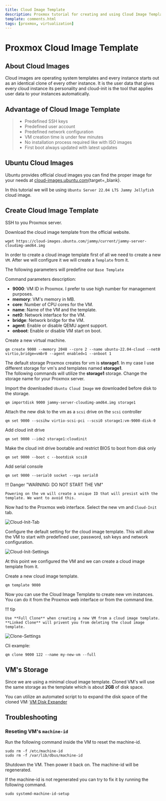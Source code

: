```yaml
---
title: Cloud Image Template
description: Proxmox tutorial for creating and using Cloud Image Template. This tutorial will walk you through creating a Cloud Image Template, and using it to create a new VM.
template: comments.html
tags: [proxmox, virtualization]
---
```


# Proxmox Cloud Image Template

## About Cloud Images

Cloud images are operating system templates and every instance starts out as an identical clone of every other instance. It is the user data that gives every cloud instance its personality and cloud-init is the tool that applies user data to your instances automatically.

## Advantage of Cloud Image Template

> - Predefined SSH keys
> - Predefined user account
> - Predefined network configuration
> - VM creation time is under few minutes
> - No installation process required like with ISO images
> - First boot always updated with latest updates

## Ubuntu Cloud Images

Ubuntu provides official cloud images you can find the proper image for your needs at [cloud-images.ubuntu.com][ubuntu-cloud-images-url]{target=\_blank}.

In this tutorial we will be using `Ubuntu Server 22.04 LTS Jammy Jellyfish` cloud image.

## Create Cloud Image Template

SSH to you Proxmox server.

Download the cloud image template from the official website.

```shell
wget https://cloud-images.ubuntu.com/jammy/current/jammy-server-cloudimg-amd64.img
```

In order to create a cloud image template first of all we need to create a new `VM`. After we will configure it we will create a `Template` from it.

The following parameters will predefine our `Base Template`

Command parameters description:

- **9000**: VM ID in Proxmox. I prefer to use high number for management purposes.
- **memory**: VM's memory in MB.
- **core**: Number of CPU cores for the VM.
- **name**: Name of the VM and the template.
- **net0**: Network interface for the VM.
- **bridge**: Network bridge for the VM.
- **agent**: Enable or disable QEMU agent support.
- **onboot**: Enable or disable VM start on boot.

Create a new virtual machine.

```shell
qm create 9000 --memory 2048 --core 2 --name ubuntu-22.04-cloud --net0 virtio,bridge=vmbr0 --agent enabled=1 --onboot 1
```

The default storage Proxmox creates for vm is **storage1**.
In my case I use different storage for vm's and templates named **storage1**.  
The following commands will utilize the **storage1** storage. Change the storage name for your Proxmox server.

Import the downloaded `Ubuntu Cloud Image` we downloaded before disk to the storage.

```shell
qm importdisk 9000 jammy-server-cloudimg-amd64.img storage1
```

Attach the new disk to the vm as a `scsi` drive on the `scsi` controller

```shell
qm set 9000 --scsihw virtio-scsi-pci --scsi0 storage1:vm-9000-disk-0
```

Add cloud init drive

```shell
qm set 9000 --ide2 storage1:cloudinit
```

Make the cloud init drive bootable and restrict BIOS to boot from disk only

```shell
qm set 9000 --boot c --bootdisk scsi0
```

Add serial console

```shell
qm set 9000 --serial0 socket --vga serial0
```

!!! Danger "WARNING: DO NOT START THE VM"

    Powering on the vm will create a unique ID that will presist with the template. We want to avoid this.

Now had to the Proxmox web interface. Select the new vm and `Cloud-Init` tab.

![Cloud-Init-Tab][cloud-init-tab-img]

Configure the default setting for the cloud image template. This will allow the VM to start with predefined user, password, ssh keys and network configuration.

![Cloud-Init-Settings][cloud-init-settings-img]

At this point we configured the VM and we can create a cloud image template from it.

Create a new cloud image template.

```shell
qm template 9000
```

Now you can use the Cloud Image Template to create new vm instances.  
You can do it from the Proxmox web interface or from the command line.

!!! tip

    Use **Full Clone** when creating a new VM from a cloud image template. **Linked Clone** will privent you from deleting the cloud image template.

![Clone-Settings][clone-settings-img]

Cli example:

```shell
qm clone 9000 122 --name my-new-vm --full
```

## VM's Storage

Since we are using a minimal cloud image template. Cloned VM's will use the same storage as the template which is about **2GB** of disk space.

You can utilize an automated script to to expand the disk space of the cloned VM: [VM Disk Expander][vm-disk-expander-url]

## Troubleshooting

### Reseting VM's `machine-id`

Run the following command inside the VM to reset the machine-id.

```shell
sudo rm -f /etc/machine-id
sudo rm -f /var/lib/dbus/machine-id
```

Shutdown the VM. Then power it back on. The machine-id will be regenerated.

If the machine-id is not regenerated you can try to fix it by running the following command.

```shell
sudo systemd-machine-id-setup
```

<!-- appendices -->

<!-- urls -->

[vm-disk-expander-url]: /infrastructure/proxmox/vm-disk-expander/ 'VM Disk Expander'
[ubuntu-cloud-images-url]: https://cloud-images.ubuntu.com/ 'Ubuntu Cloud Images'

<!-- images -->

[cloud-init-tab-img]: /assets/images/b64dcd76-f565-11ec-8713-e3bd1fbe1fc8.jpg 'Cloud-Init-Tab'
[cloud-init-settings-img]: /assets/images/24c2ddfa-f566-11ec-b270-871b30f0c3d5.jpg 'Cloud-Init-Settings'
[clone-settings-img]: /assets/images/97e770a6-f567-11ec-8722-d31a81422ae4.jpg 'Clone-Settings'

<!--css-->

<!-- end appendices -->

